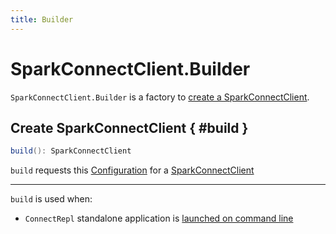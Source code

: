 ```yaml
---
title: Builder
---
```


# SparkConnectClient.Builder

`SparkConnectClient.Builder` is a factory to [create a SparkConnectClient](#build).

## Create SparkConnectClient { #build }

```scala
build(): SparkConnectClient
```

`build` requests this [Configuration](#_configuration) for a [SparkConnectClient](Configuration.md#toSparkConnectClient)

---

`build` is used when:

* `ConnectRepl` standalone application is [launched on command line](../jvm/ConnectRepl.md#doMain)
